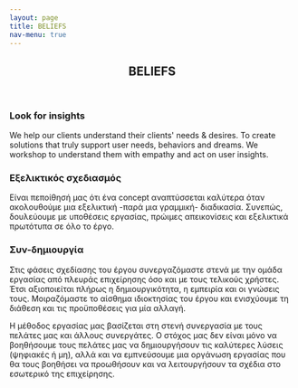 ```yaml
---
layout: page
title: BELIEFS
nav-menu: true
---
```


<!-- Main -->
<div id="main" class="alt">

<!-- One -->
<section id="one">
	<div class="inner">
		<header class="major">
			<h1>BELIEFS</h1>
		</header>
	<!-- Break -->
	<div class="4u 12u$(medium)">
		<h3>Look for insights</h3>
		<p>We help our clients understand their clients' needs & desires. To create solutions that truly support user needs, behaviors and dreams. We workshop to understand them with empathy and act on user insights.</p>
	</div>
	<div class="4u 12u$(medium)">
		<h3>Εξελικτικός σχεδιασμός</h3>
		<p>Είναι πεποίθησή μας ότι ένα concept αναπτύσσεται καλύτερα όταν ακολουθούμε μια εξελικτική -παρά μια γραμμική- διαδικασία. Συνεπώς, δουλεύουμε με υποθέσεις εργασίας, πρώιμες απεικονίσεις και εξελικτικά πρωτότυπα σε όλο το έργο.</p>
	</div>
	<div class="4u$ 12u$(medium)">
		<h3>Συν-δημιουργία</h3>
		<p>Στις φάσεις σχεδίασης του έργου συνεργαζόμαστε στενά με την ομάδα εργασίας από πλευράς επιχείρησης όσο και με τους τελικούς χρήστες. Έτσι αξιοποιείται πλήρως η δημιουργικότητα, η εμπειρία και οι γνώσεις τους. Μοιραζόμαστε το αίσθημα ιδιοκτησίας του έργου και ενισχύουμε τη διάθεση και τις προϋποθέσεις για μία αλλαγή.</p>
		<p>Η μέθοδος εργασίας μας βασίζεται στη στενή συνεργασία με τους πελάτες μας και άλλους συνεργάτες. Ο στόχος μας δεν είναι μόνο να βοηθήσουμε τους πελάτες μας να δημιουργήσουν τις καλύτερες λύσεις (ψηφιακές ή μη), αλλά και να εμπνεύσουμε μια οργάνωση εργασίας που θα τους βοηθήσει να προωθήσουν και να λειτουργήσουν τα σχέδια στο εσωτερικό της επιχείρησης.</p>
	</div>
